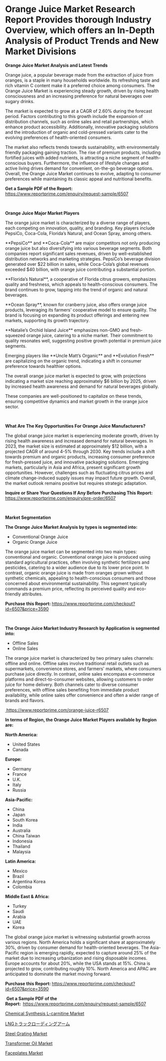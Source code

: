 <p><h1>Orange Juice Market Research Report Provides thorough Industry Overview, which offers an In-Depth Analysis of Product Trends and New Market Divisions</h1></p><p><strong>Orange Juice Market Analysis and Latest Trends</strong></p>
<p><p>Orange juice, a popular beverage made from the extraction of juice from oranges, is a staple in many households worldwide. Its refreshing taste and rich vitamin C content make it a preferred choice among consumers. The Orange Juice Market is experiencing steady growth, driven by rising health consciousness and an increasing preference for natural beverages over sugary drinks.</p><p>The market is expected to grow at a CAGR of 2.60% during the forecast period. Factors contributing to this growth include the expansion of distribution channels, such as online sales and retail partnerships, which enhance product accessibility. Additionally, innovative packaging solutions and the introduction of organic and cold-pressed variants cater to the evolving preferences of health-oriented consumers.</p><p>The market also reflects trends towards sustainability, with environmentally friendly packaging gaining traction. The rise of premium products, including fortified juices with added nutrients, is attracting a niche segment of health-conscious buyers. Furthermore, the influence of lifestyle changes and active living drives demand for convenient, on-the-go beverage options. Overall, the Orange Juice Market continues to evolve, adapting to consumer preferences while maintaining its classic appeal and nutritional benefits.</p></p>
<p><strong>Get a Sample PDF of the Report:&nbsp;</strong> <a href="https://www.reportprime.com/enquiry/request-sample/6507">https://www.reportprime.com/enquiry/request-sample/6507</a></p>
<p>&nbsp;</p>
<p><strong>Orange Juice Major Market Players</strong></p>
<p><p>The orange juice market is characterized by a diverse range of players, each competing on innovation, quality, and branding. Key players include PepsiCo, Coca-Cola, Florida’s Natural, and Ocean Spray, among others. </p><p>**PepsiCo** and **Coca-Cola** are major competitors not only producing orange juice but also diversifying into various beverage segments. Both companies report significant sales revenues, driven by well-established distribution networks and marketing strategies. PepsiCo’s beverage division generated over $22 billion in sales, while Coca-Cola’s global revenues exceeded $40 billion, with orange juice contributing a substantial portion.</p><p>**Florida’s Natural**, a cooperative of Florida citrus growers, emphasizes quality and freshness, which appeals to health-conscious consumers. The brand continues to grow, tapping into the trend of organic and natural beverages.</p><p>**Ocean Spray**, known for cranberry juice, also offers orange juice products, leveraging its farmers' cooperative model to ensure quality. The brand is focusing on expanding its product offerings and entering new markets, supporting its growth trajectory.</p><p>**Natalie’s Orchid Island Juice** emphasizes non-GMO and fresh-squeezed orange juice, catering to a niche market. Their commitment to quality resonates well, suggesting positive growth potential in premium juice segments.</p><p>Emerging players like **Uncle Matt’s Organic** and **Evolution Fresh** are capitalizing on the organic trend, indicating a shift in consumer preference towards healthier options. </p><p>The overall orange juice market is expected to grow, with projections indicating a market size reaching approximately $6 billion by 2025, driven by increased health awareness and demand for natural beverages globally.</p><p>These companies are well-positioned to capitalize on these trends, ensuring competitive dynamics and market growth in the orange juice sector.</p></p>
<p>&nbsp;</p>
<p><strong>What Are The Key Opportunities For Orange Juice Manufacturers?</strong></p>
<p><p>The global orange juice market is experiencing moderate growth, driven by rising health awareness and increased demand for natural beverages. In 2023, the market size is estimated at approximately $12 billion, with a projected CAGR of around 4-5% through 2030. Key trends include a shift towards premium and organic products, increasing consumer preference for fresh-pressed juice, and innovative packaging solutions. Emerging markets, particularly in Asia and Africa, present significant growth opportunities. However, challenges such as fluctuating citrus prices and climate change-induced supply issues may impact future growth. Overall, the market outlook remains positive but requires strategic adaptation.</p></p>
<p><strong>Inquire or Share Your Questions If Any Before Purchasing This Report:</strong> <a href="https://www.reportprime.com/enquiry/pre-order/6507">https://www.reportprime.com/enquiry/pre-order/6507</a></p>
<p>&nbsp;</p>
<p><strong>Market Segmentation</strong></p>
<p><strong>The Orange Juice Market Analysis by types is segmented into:</strong></p>
<p><ul><li>Conventional Orange Juice</li><li>Organic Orange Juice</li></ul></p>
<p><p>The orange juice market can be segmented into two main types: conventional and organic. Conventional orange juice is produced using standard agricultural practices, often involving synthetic fertilizers and pesticides, catering to a wider audience due to its lower price point. In contrast, organic orange juice is made from oranges grown without synthetic chemicals, appealing to health-conscious consumers and those concerned about environmental sustainability. This segment typically commands a premium price, reflecting its perceived quality and eco-friendly attributes.</p></p>
<p><strong>Purchase this Report:&nbsp;</strong><a href="https://www.reportprime.com/checkout?id=6507&price=3590">https://www.reportprime.com/checkout?id=6507&price=3590</a></p>
<p>&nbsp;</p>
<p><strong>The Orange Juice Market Industry Research by Application is segmented into:</strong></p>
<p><ul><li>Offline Sales</li><li>Online Sales</li></ul></p>
<p><p>The orange juice market is characterized by two primary sales channels: offline and online. Offline sales involve traditional retail outlets such as supermarkets, convenience stores, and farmers' markets, where consumers purchase juice directly. In contrast, online sales encompass e-commerce platforms and direct-to-consumer websites, allowing customers to order juice for home delivery. Both channels cater to diverse consumer preferences, with offline sales benefiting from immediate product availability, while online sales offer convenience and often a wider range of brands and flavors.</p></p>
<p><a href="https://www.reportprime.com/orange-juice-r6507">&nbsp;https://www.reportprime.com/orange-juice-r6507</a></p>
<p><strong>In terms of Region, the Orange Juice Market Players available by Region are:</strong></p>
<p>
    <p> <strong> North America: </strong>
        <ul>
            <li>United States</li>
            <li>Canada</li>
        </ul>
        </p> 
    <p> <strong> Europe: </strong>
        <ul>
            <li>Germany</li>
            <li>France</li>
            <li>U.K.</li>
            <li>Italy</li>
            <li>Russia</li>
        </ul>
        </p> 
    <p> <strong> Asia-Pacific: </strong>
        <ul>
            <li>China</li>
            <li>Japan</li>
            <li>South Korea</li>
            <li>India</li>
            <li>Australia</li>
            <li>China Taiwan</li>
            <li>Indonesia</li>
            <li>Thailand</li>
            <li>Malaysia</li>
        </ul>
        </p> 
    <p> <strong> Latin America: </strong>
        <ul>
            <li>Mexico</li>
            <li>Brazil</li>
            <li>Argentina Korea</li>
            <li>Colombia</li>
        </ul>
        </p> 
    <p> <strong> Middle East & Africa: </strong>
        <ul>
            <li>Turkey</li>
            <li>Saudi</li>
            <li>Arabia</li>
            <li>UAE</li>
            <li>Korea</li>
        </ul>
    </p>
    </p>
<p><p>The global orange juice market is witnessing substantial growth across various regions. North America holds a significant share at approximately 30%, driven by consumer demand for health-oriented beverages. The Asia-Pacific region is emerging rapidly, expected to capture around 25% of the market due to increasing urbanization and rising disposable incomes. Europe accounts for about 20%, while the USA stands at 15%. China is projected to grow, contributing roughly 10%. North America and APAC are anticipated to dominate the market moving forward.</p></p>
<p><strong>Purchase this Report: </strong><a href="https://www.reportprime.com/checkout?id=6507&price=3590">https://www.reportprime.com/checkout?id=6507&price=3590</a></p>
<p>&nbsp;<strong>Get a Sample PDF of the Report:&nbsp;&nbsp;</strong><a href="https://www.reportprime.com/enquiry/request-sample/6507">https://www.reportprime.com/enquiry/request-sample/6507</a></p>
<p><strong></strong></p>
<p><p><a href="https://issuu.com/reportprime-2/docs/chemical-synthesis-l-carnitine-mark_2ead9dc497d073">Chemical Synthesis L-carnitine Market</a></p><p><a href="https://medium.com/@gla8aaroyals/%E3%82%B0%E3%83%AD%E3%83%BC%E3%83%90%E3%83%ABlng%E3%83%88%E3%83%A9%E3%83%83%E3%82%AF%E3%83%AD%E3%83%BC%E3%83%87%E3%82%A3%E3%83%B3%E3%82%B0%E3%82%A2%E3%83%BC%E3%83%A0%E5%B8%82%E5%A0%B4-%E5%B8%82%E5%A0%B4%E3%82%B7%E3%82%A7%E3%82%A2-%E5%B8%82%E5%A0%B4%E3%83%88%E3%83%AC%E3%83%B3%E3%83%89-%E3%81%8A%E3%82%88%E3%81%B3%E5%B0%86%E6%9D%A5%E3%81%AE%E6%88%90%E9%95%B7%E3%82%92%E6%8E%A2%E3%82%8B-907ab0ce560c">LNGトラックローディングアーム</a></p><p><a href="https://www.linkedin.com/pulse/comprehensive-look-product-type-stainless-steel-gratingcarbon-hxdce?trackingId=FKAkViWkTNeWzZeO938MJw%3D%3D">Steel Grating Market</a></p><p><a href="https://www.linkedin.com/pulse/driving-market-forces-transformer-oil-trends-future-forecasts-afnbe?trackingId=OZiCdADiQhWCQUwil0VCgg%3D%3D">Transformer Oil Market</a></p><p><a href="https://medium.com/@joeyojholms59/what-factors-will-influence-the-faceplates-market-in-the-coming-years-d67cfdbef2c1">Faceplates Market</a></p></p>